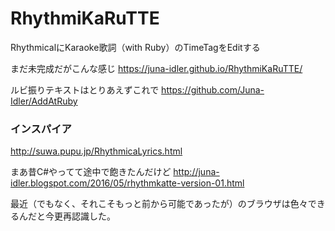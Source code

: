 # RhythmiKaRuTTE

RhythmicalにKaraoke歌詞（with Ruby）のTimeTagをEditする


まだ未完成だがこんな感じ
https://juna-idler.github.io/RhythmiKaRuTTE/


ルビ振りテキストはとりあえずこれで
https://github.com/Juna-Idler/AddAtRuby


### インスパイア
http://suwa.pupu.jp/RhythmicaLyrics.html

まあ昔C#やってて途中で飽きたんだけど
http://juna-idler.blogspot.com/2016/05/rhythmkatte-version-01.html

最近（でもなく、それこそもっと前から可能であったが）のブラウザは色々できるんだと今更再認識した。

